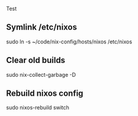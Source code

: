 Test
## Symlink /etc/nixos
sudo ln -s ~/code/nix-config/hosts/nixos /etc/nixos

## Clear old builds
sudo nix-collect-garbage -D

## Rebuild nixos config
sudo nixos-rebuild switch
